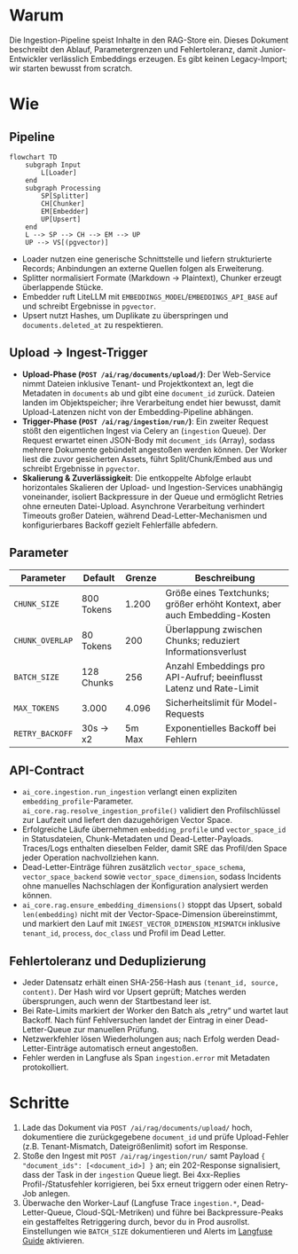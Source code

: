 # Warum
Die Ingestion-Pipeline speist Inhalte in den RAG-Store ein. Dieses Dokument beschreibt den Ablauf, Parametergrenzen und Fehlertoleranz, damit Junior-Entwickler verlässlich Embeddings erzeugen. Es gibt keinen Legacy-Import; wir starten bewusst from scratch.

# Wie
## Pipeline
```mermaid
flowchart TD
    subgraph Input
        L[Loader]
    end
    subgraph Processing
        SP[Splitter]
        CH[Chunker]
        EM[Embedder]
        UP[Upsert]
    end
    L --> SP --> CH --> EM --> UP
    UP --> VS[(pgvector)]
```

- Loader nutzen eine generische Schnittstelle und liefern strukturierte Records; Anbindungen an externe Quellen folgen als Erweiterung.
- Splitter normalisiert Formate (Markdown → Plaintext), Chunker erzeugt überlappende Stücke.
- Embedder ruft LiteLLM mit `EMBEDDINGS_MODEL`/`EMBEDDINGS_API_BASE` auf und schreibt Ergebnisse in `pgvector`.
- Upsert nutzt Hashes, um Duplikate zu überspringen und `documents.deleted_at` zu respektieren.

## Upload → Ingest-Trigger
- **Upload-Phase (`POST /ai/rag/documents/upload/`)**: Der Web-Service nimmt Dateien inklusive Tenant- und Projektkontext an, legt die Metadaten in `documents` ab und gibt eine `document_id` zurück. Dateien landen im Objektspeicher; ihre Verarbeitung endet hier bewusst, damit Upload-Latenzen nicht von der Embedding-Pipeline abhängen.
- **Trigger-Phase (`POST /ai/rag/ingestion/run/`)**: Ein zweiter Request stößt den eigentlichen Ingest via Celery an (`ingestion` Queue). Der Request erwartet einen JSON-Body mit `document_ids` (Array), sodass mehrere Dokumente gebündelt angestoßen werden können. Der Worker liest die zuvor gesicherten Assets, führt Split/Chunk/Embed aus und schreibt Ergebnisse in `pgvector`.
- **Skalierung & Zuverlässigkeit**: Die entkoppelte Abfolge erlaubt horizontales Skalieren der Upload- und Ingestion-Services unabhängig voneinander, isoliert Backpressure in der Queue und ermöglicht Retries ohne erneuten Datei-Upload. Asynchrone Verarbeitung verhindert Timeouts großer Dateien, während Dead-Letter-Mechanismen und konfigurierbares Backoff gezielt Fehlerfälle abfedern.

## Parameter
| Parameter | Default | Grenze | Beschreibung |
| --- | --- | --- | --- |
| `CHUNK_SIZE` | 800 Tokens | 1.200 | Größe eines Textchunks; größer erhöht Kontext, aber auch Embedding-Kosten |
| `CHUNK_OVERLAP` | 80 Tokens | 200 | Überlappung zwischen Chunks; reduziert Informationsverlust |
| `BATCH_SIZE` | 128 Chunks | 256 | Anzahl Embeddings pro API-Aufruf; beeinflusst Latenz und Rate-Limit |
| `MAX_TOKENS` | 3.000 | 4.096 | Sicherheitslimit für Model-Requests |
| `RETRY_BACKOFF` | 30s → x2 | 5m Max | Exponentielles Backoff bei Fehlern |

## API-Contract

- `ai_core.ingestion.run_ingestion` verlangt einen expliziten `embedding_profile`-Parameter. `ai_core.rag.resolve_ingestion_profile()` validiert den Profilschlüssel zur Laufzeit und liefert den dazugehörigen Vector Space.
- Erfolgreiche Läufe übernehmen `embedding_profile` und `vector_space_id` in Statusdateien, Chunk-Metadaten und Dead-Letter-Payloads. Traces/Logs enthalten dieselben Felder, damit SRE das Profil/den Space jeder Operation nachvollziehen kann.
- Dead-Letter-Einträge führen zusätzlich `vector_space_schema`, `vector_space_backend` sowie `vector_space_dimension`, sodass Incidents ohne manuelles Nachschlagen der Konfiguration analysiert werden können.
- `ai_core.rag.ensure_embedding_dimensions()` stoppt das Upsert, sobald `len(embedding)` nicht mit der Vector-Space-Dimension übereinstimmt, und markiert den Lauf mit `INGEST_VECTOR_DIMENSION_MISMATCH` inklusive `tenant_id`, `process`, `doc_class` und Profil im Dead Letter.

## Fehlertoleranz und Deduplizierung
- Jeder Datensatz erhält einen SHA-256-Hash aus `(tenant_id, source, content)`. Der Hash wird vor Upsert geprüft; Matches werden übersprungen, auch wenn der Startbestand leer ist.
- Bei Rate-Limits markiert der Worker den Batch als „retry“ und wartet laut Backoff. Nach fünf Fehlversuchen landet der Eintrag in einer Dead-Letter-Queue zur manuellen Prüfung.
- Netzwerkfehler lösen Wiederholungen aus; nach Erfolg werden Dead-Letter-Einträge automatisch erneut angestoßen.
- Fehler werden in Langfuse als Span `ingestion.error` mit Metadaten protokolliert.

# Schritte
1. Lade das Dokument via `POST /ai/rag/documents/upload/` hoch, dokumentiere die zurückgegebene `document_id` und prüfe Upload-Fehler (z.B. Tenant-Mismatch, Dateigrößenlimit) sofort im Response.
2. Stoße den Ingest mit `POST /ai/rag/ingestion/run/` samt Payload `{ "document_ids": [<document_id>] }` an; ein 202-Response signalisiert, dass der Task in der `ingestion` Queue liegt. Bei 4xx-Replies Profil-/Statusfehler korrigieren, bei 5xx erneut triggern oder einen Retry-Job anlegen.
3. Überwache den Worker-Lauf (Langfuse Trace `ingestion.*`, Dead-Letter-Queue, Cloud-SQL-Metriken) und führe bei Backpressure-Peaks ein gestaffeltes Retriggering durch, bevor du in Prod ausrollst. Einstellungen wie `BATCH_SIZE` dokumentieren und Alerts im [Langfuse Guide](../observability/langfuse.md) aktivieren.
